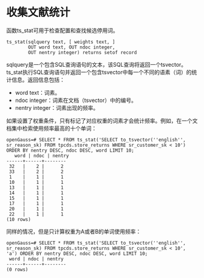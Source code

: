 # 收集文献统计<a name="ZH-CN_TOPIC_0289900738"></a>

函数ts\_stat可用于检查配置和查找候选停用词。

```
ts_stat(sqlquery text, [ weights text, ]
        OUT word text, OUT ndoc integer,
        OUT nentry integer) returns setof record
```

sqlquery是一个包含SQL查询语句的文本，该SQL查询将返回一个tsvector。ts\_stat执行SQL查询语句并返回一个包含tsvector中每一个不同的语素（词）的统计信息。返回信息包括：

-   word text：词素。
-   ndoc integer：词素在文档（tsvector）中的编号。
-   nentry integer：词素出现的频率。

如果设置了权重条件，只有标记了对应权重的词素才会统计频率。例如，在一个文档集中检索使用频率最高的十个单词：

```
openGauss=# SELECT * FROM ts_stat('SELECT to_tsvector(''english'', sr_reason_sk) FROM tpcds.store_returns WHERE sr_customer_sk < 10') ORDER BY nentry DESC, ndoc DESC, word LIMIT 10;
   word | ndoc | nentry 
------+------+--------
 32   |    2 |      2
 33   |    2 |      2
 1    |    1 |      1
 10   |    1 |      1
 13   |    1 |      1
 14   |    1 |      1
 15   |    1 |      1
 17   |    1 |      1
 20   |    1 |      1
 22   |    1 |      1
(10 rows)
```

同样的情况，但是只计算权重为A或者B的单词使用频率：

```
openGauss=# SELECT * FROM ts_stat('SELECT to_tsvector(''english'', sr_reason_sk) FROM tpcds.store_returns WHERE sr_customer_sk < 10', 'a') ORDER BY nentry DESC, ndoc DESC, word LIMIT 10;
 word | ndoc | nentry 
------+------+--------
(0 rows)
```

